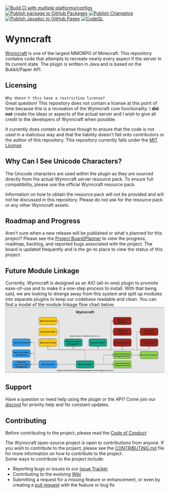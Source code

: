 [![Build CI with multiple platforms/configs](https://github.com/IanTapply22/Wynncraft/actions/workflows/build.yml/badge.svg)](https://github.com/IanTapply22/Wynncraft/actions/workflows/build.yml)
[![Publish package to GitHub Packages](https://github.com/IanTapply22/Wynncraft/actions/workflows/publish.yml/badge.svg)](https://github.com/IanTapply22/Wynncraft/actions/workflows/publish.yml)
[![Publish Changelog](https://github.com/IanTapply22/Wynncraft/actions/workflows/changelog.yml/badge.svg)](https://github.com/IanTapply22/Wynncraft/actions/workflows/changelog.yml)
[![Publish Javadoc to GitHub Pages](https://github.com/IanTapply22/Wynncraft/actions/workflows/publish-javadoc.yml/badge.svg)](https://github.com/IanTapply22/Wynncraft/actions/workflows/publish-javadoc.yml)
[![CodeQL](https://github.com/IanTapply22/Wynncraft/actions/workflows/github-code-scanning/codeql/badge.svg)](https://github.com/IanTapply22/Wynncraft/actions/workflows/github-code-scanning/codeql)

# Wynncraft
[Wynncraft](https://wynncraft.com/) is one of the largest MMORPG of Minecraft. This repository contains code that attempts to recreate nearly every aspect if the server in its current state. The plugin is written in Java and is based on the Bukkit/Paper API.

## Licensing
`Why doesn't this have a restrictive license?`
<br>
Great question! This repository does not contain a license at this point of time because this is a recreation of the Wynncraft core functionality. I **did not** create the ideas or aspects of the actual server and I wish to give all credit to the developers of Wynncraft when possible.

It currently does contain a license though to ensure that the code is not used in a malicious way and that the liability doesn't fall onto contributors or the author of this repository. This repository currently falls under the [MIT License](https://github.com/IanTapply22/Wynncraft/blob/main/LICENSE.md)

## Why Can I See Unicode Characters?
The Unicode characters are used within the plugin as they are sourced directly from the actual Wynncraft server resource pack. To ensure full compatibility, please use the official Wynncraft resource pack.

Information on how to obtain the resource pack will not be provided and will not be discussed in this repository. Please do not ask for the resource pack or any other Wynncraft assets.

## Roadmap and Progress
Aren't sure when a new release will be published or what's planned for this project? Please see the [Project Board/Planner](https://github.com/users/IanTapply22/projects/8) to view the progress, roadmap, backlog, and reported bugs associated with the project. The board is updated frequently and is the go-to place to view the status of this project.

## Future Module Linkage
Currently, Wynncraft is designed as an AIO (all-in-one) plugin to promote ease-of-use and to make it a one-step process to install. With that being said, we are looking to diverge away from this system and split up modules into separate plugins to keep our codebase readable and clean. You can find a model of the module linkage flow chart below.
![wynncraft_module_linkage_flow_chart](.github/assets/wynncraft_module_linkage_flow_chart.png)

## Support
Have a question or need help using the plugin or the API? Come join our [discord](https://discord.gg/CFmhHMJD4u) for priority help and for constant updates.

## Contributing
Before contributing to the project, please read the [Code of Conduct](https://github.com/IanTapply22/Wynncraft/blob/main/CODE_OF_CONDUCT.md)

The Wynncraft open-source project is open to contributions from anyone. If you wish to contribute to the project, please see the [CONTRIBUTING.md](https://github.com/IanTapply22/Wynncraft/blob/main/CONTRIBUTING.md) file for more information on how to contribute to the project.
<br>
Some ways to contribute to the project include:
- Reporting bugs or issues to our [Issue Tracker](https://github.com/IanTapply22/Wynncraft/issues?q=is%3Aissue+is%3Aopen+sort%3Aupdated-desc)
- Contributing to the evolving [Wiki](https://github.com/IanTapply22/Wynncraft/wiki)
- Submitting a request for a missing feature or enhancement, or even by creating a [pull request](https://github.com/IanTapply22/Wynncraft/pulls?q=is%3Apr+is%3Aopen+sort%3Aupdated-desc) with the feature or bug fix
